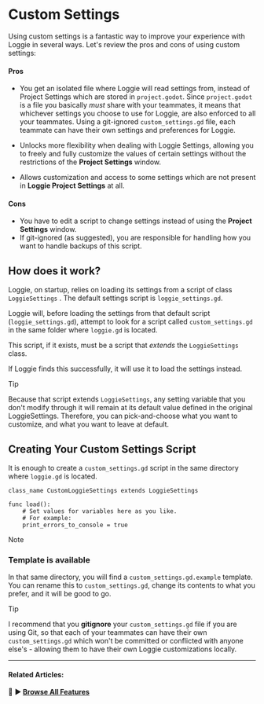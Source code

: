 # Custom Settings

Using custom settings is a fantastic way to improve your experience with Loggie in several ways.
Let's review the pros and cons of using custom settings:
#### Pros

* You get an isolated file where Loggie will read settings from, instead of Project Settings which are stored in `project.godot`.
  Since `project.godot` is a file you basically *must* share with your teammates, it means that whichever settings you choose to use for Loggie, are also enforced to all your teammates. 
  Using a git-ignored `custom_settings.gd` file, each teammate can have their own settings and preferences for Loggie.
  
* Unlocks more flexibility when dealing with Loggie Settings, allowing you to freely and fully customize the values of certain settings without the restrictions of the **Project Settings** window.
  
* Allows customization and access to some settings which are not present in **Loggie Project Settings** at all.
#### Cons
* You have to edit a script to change settings instead of using the **Project Settings** window.
* If git-ignored (as suggested), you are responsible for handling how you want to handle backups of this script.
## How does it work? 

Loggie, on startup, relies on loading its settings from a script of class `LoggieSettings` .
The default settings script is `loggie_settings.gd`.

Loggie will, before loading the settings from that default script (`loggie_settings.gd`), attempt to look for a script called `custom_settings.gd` in the same folder where `loggie.gd` is located.

This script, if it exists, must be a script that *extends* the `LoggieSettings` class.

If Loggie finds this successfully, it will use it to load the settings instead.

> [!TIP]
> Because that script extends `LoggieSettings`, any setting variable that you don't modify through it will remain at its default value defined in the original LoggieSettings.
> Therefore, you can pick-and-choose what you want to customize, and what you want to leave at default.

## Creating Your Custom Settings Script

It is enough to create a `custom_settings.gd` script in the same directory where `loggie.gd` is located.

```
class_name CustomLoggieSettings extends LoggieSettings

func load():
	# Set values for variables here as you like.
	# For example:
	print_errors_to_console = true
```

> [!NOTE]
> ### Template is available
> In that same directory, you will find a `custom_settings.gd.example` template.
You can rename this to `custom_settings.gd`, change its contents to what you prefer, and it will be good to go.

> [!TIP]
> I recommend that you **gitignore** your `custom_settings.gd` file if you are using Git, so that each of your teammates can have their own `custom_settings.gd` which won't be committed or conflicted with anyone else's - allowing them to have their own Loggie customizations locally.

---
#### Related Articles:
👀 **► [Browse All Features](docs/ALL_FEATURES.md)**
